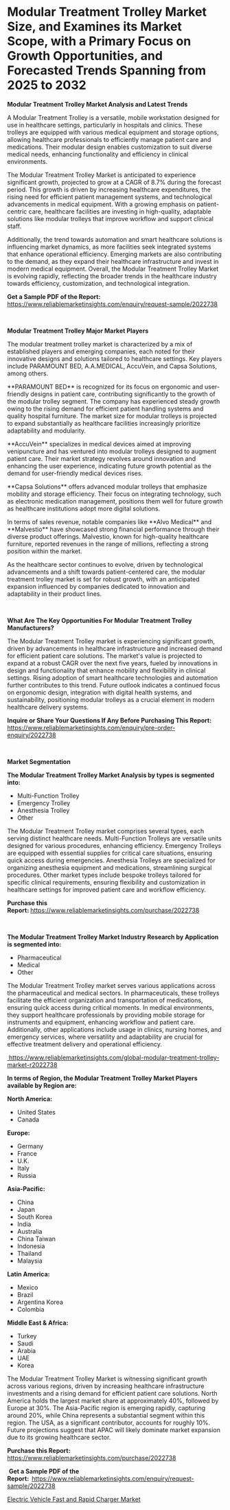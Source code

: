 <p><h1>Modular Treatment Trolley Market Size, and Examines its Market Scope, with a Primary Focus on Growth Opportunities, and Forecasted Trends Spanning from 2025 to 2032</h1></p><p><strong>Modular Treatment Trolley Market Analysis and Latest Trends</strong></p>
<p><p>A Modular Treatment Trolley is a versatile, mobile workstation designed for use in healthcare settings, particularly in hospitals and clinics. These trolleys are equipped with various medical equipment and storage options, allowing healthcare professionals to efficiently manage patient care and medications. Their modular design enables customization to suit diverse medical needs, enhancing functionality and efficiency in clinical environments.</p><p>The Modular Treatment Trolley Market is anticipated to experience significant growth, projected to grow at a CAGR of 8.7% during the forecast period. This growth is driven by increasing healthcare expenditures, the rising need for efficient patient management systems, and technological advancements in medical equipment. With a growing emphasis on patient-centric care, healthcare facilities are investing in high-quality, adaptable solutions like modular trolleys that improve workflow and support clinical staff.</p><p>Additionally, the trend towards automation and smart healthcare solutions is influencing market dynamics, as more facilities seek integrated systems that enhance operational efficiency. Emerging markets are also contributing to the demand, as they expand their healthcare infrastructure and invest in modern medical equipment. Overall, the Modular Treatment Trolley Market is evolving rapidly, reflecting the broader trends in the healthcare industry towards efficiency, customization, and technological integration.</p></p>
<p><strong>Get a Sample PDF of the Report:&nbsp;</strong> <a href="https://www.reliablemarketinsights.com/enquiry/request-sample/2022738?utm_campaign=3579&utm_medium=2&utm_source=Github&utm_content=ia&utm_term=29032025&utm_id=modular-treatment-trolley">https://www.reliablemarketinsights.com/enquiry/request-sample/2022738</a></p>
<p>&nbsp;</p>
<p><strong>Modular Treatment Trolley Major Market Players</strong></p>
<p><p>The modular treatment trolley market is characterized by a mix of established players and emerging companies, each noted for their innovative designs and solutions tailored to healthcare settings. Key players include PARAMOUNT BED, A.A.MEDICAL, AccuVein, and Capsa Solutions, among others.</p><p>**PARAMOUNT BED** is recognized for its focus on ergonomic and user-friendly designs in patient care, contributing significantly to the growth of the modular trolley segment. The company has experienced steady growth owing to the rising demand for efficient patient handling systems and quality hospital furniture. The market size for modular trolleys is projected to expand substantially as healthcare facilities increasingly prioritize adaptability and modularity.</p><p>**AccuVein** specializes in medical devices aimed at improving venipuncture and has ventured into modular trolleys designed to augment patient care. Their market strategy revolves around innovation and enhancing the user experience, indicating future growth potential as the demand for user-friendly medical devices rises.</p><p>**Capsa Solutions** offers advanced modular trolleys that emphasize mobility and storage efficiency. Their focus on integrating technology, such as electronic medication management, positions them well for future growth as healthcare institutions adopt more digital solutions.</p><p>In terms of sales revenue, notable companies like **Alvo Medical** and **Malvestio** have showcased strong financial performance through their diverse product offerings. Malvestio, known for high-quality healthcare furniture, reported revenues in the range of millions, reflecting a strong position within the market.</p><p>As the healthcare sector continues to evolve, driven by technological advancements and a shift towards patient-centered care, the modular treatment trolley market is set for robust growth, with an anticipated expansion influenced by companies dedicated to innovation and adaptability in their product lines.</p></p>
<p>&nbsp;</p>
<p><strong>What Are The Key Opportunities For Modular Treatment Trolley Manufacturers?</strong></p>
<p><p>The Modular Treatment Trolley market is experiencing significant growth, driven by advancements in healthcare infrastructure and increased demand for efficient patient care solutions. The market's value is projected to expand at a robust CAGR over the next five years, fueled by innovations in design and functionality that enhance mobility and flexibility in clinical settings. Rising adoption of smart healthcare technologies and automation further contributes to this trend. Future outlook indicates a continued focus on ergonomic design, integration with digital health systems, and sustainability, positioning modular trolleys as a crucial element in modern healthcare delivery systems.</p></p>
<p><strong>Inquire or Share Your Questions If Any Before Purchasing This Report:</strong> <a href="https://www.reliablemarketinsights.com/enquiry/pre-order-enquiry/2022738?utm_campaign=3579&utm_medium=2&utm_source=Github&utm_content=ia&utm_term=29032025&utm_id=modular-treatment-trolley">https://www.reliablemarketinsights.com/enquiry/pre-order-enquiry/2022738</a></p>
<p>&nbsp;</p>
<p><strong>Market Segmentation</strong></p>
<p><strong>The Modular Treatment Trolley Market Analysis by types is segmented into:</strong></p>
<p><ul><li>Multi-Function Trolley</li><li>Emergency Trolley</li><li>Anesthesia Trolley</li><li>Other</li></ul></p>
<p><p>The Modular Treatment Trolley market comprises several types, each serving distinct healthcare needs. Multi-Function Trolleys are versatile units designed for various procedures, enhancing efficiency. Emergency Trolleys are equipped with essential supplies for critical care situations, ensuring quick access during emergencies. Anesthesia Trolleys are specialized for organizing anesthesia equipment and medications, streamlining surgical procedures. Other market types include bespoke trolleys tailored for specific clinical requirements, ensuring flexibility and customization in healthcare settings for improved patient care and workflow efficiency.</p></p>
<p><strong>Purchase this Report:&nbsp;</strong><a href="https://www.reliablemarketinsights.com/purchase/2022738?utm_campaign=3579&utm_medium=2&utm_source=Github&utm_content=ia&utm_term=29032025&utm_id=modular-treatment-trolley">https://www.reliablemarketinsights.com/purchase/2022738</a></p>
<p>&nbsp;</p>
<p><strong>The Modular Treatment Trolley Market Industry Research by Application is segmented into:</strong></p>
<p><ul><li>Pharmaceutical</li><li>Medical</li><li>Other</li></ul></p>
<p><p>The Modular Treatment Trolley market serves various applications across the pharmaceutical and medical sectors. In pharmaceuticals, these trolleys facilitate the efficient organization and transportation of medications, ensuring quick access during critical moments. In medical environments, they support healthcare professionals by providing mobile storage for instruments and equipment, enhancing workflow and patient care. Additionally, other applications include usage in clinics, nursing homes, and emergency services, where versatility and adaptability are crucial for effective treatment delivery and operational efficiency.</p></p>
<p><a href="https://www.reliablemarketinsights.com/global-modular-treatment-trolley-market-r2022738?utm_campaign=3579&utm_medium=2&utm_source=Github&utm_content=ia&utm_term=29032025&utm_id=modular-treatment-trolley">&nbsp;https://www.reliablemarketinsights.com/global-modular-treatment-trolley-market-r2022738</a></p>
<p><strong>In terms of Region, the Modular Treatment Trolley Market Players available by Region are:</strong></p>
<p>
    <p> <strong> North America: </strong>
        <ul>
            <li>United States</li>
            <li>Canada</li>
        </ul>
        </p> 
    <p> <strong> Europe: </strong>
        <ul>
            <li>Germany</li>
            <li>France</li>
            <li>U.K.</li>
            <li>Italy</li>
            <li>Russia</li>
        </ul>
        </p> 
    <p> <strong> Asia-Pacific: </strong>
        <ul>
            <li>China</li>
            <li>Japan</li>
            <li>South Korea</li>
            <li>India</li>
            <li>Australia</li>
            <li>China Taiwan</li>
            <li>Indonesia</li>
            <li>Thailand</li>
            <li>Malaysia</li>
        </ul>
        </p> 
    <p> <strong> Latin America: </strong>
        <ul>
            <li>Mexico</li>
            <li>Brazil</li>
            <li>Argentina Korea</li>
            <li>Colombia</li>
        </ul>
        </p> 
    <p> <strong> Middle East & Africa: </strong>
        <ul>
            <li>Turkey</li>
            <li>Saudi</li>
            <li>Arabia</li>
            <li>UAE</li>
            <li>Korea</li>
        </ul>
    </p>
    </p>
<p><p>The Modular Treatment Trolley Market is witnessing significant growth across various regions, driven by increasing healthcare infrastructure investments and a rising demand for efficient patient care solutions. North America holds the largest market share at approximately 40%, followed by Europe at 30%. The Asia-Pacific region is emerging rapidly, capturing around 20%, while China represents a substantial segment within this region. The USA, as a significant contributor, accounts for roughly 10%. Future projections suggest that APAC will likely dominate market expansion due to its growing healthcare sector.</p></p>
<p><strong>Purchase this Report: </strong><a href="https://www.reliablemarketinsights.com/purchase/2022738?utm_campaign=3579&utm_medium=2&utm_source=Github&utm_content=ia&utm_term=29032025&utm_id=modular-treatment-trolley">https://www.reliablemarketinsights.com/purchase/2022738</a></p>
<p>&nbsp;<strong>Get a Sample PDF of the Report:&nbsp;&nbsp;</strong><a href="https://www.reliablemarketinsights.com/enquiry/request-sample/2022738?utm_campaign=3579&utm_medium=2&utm_source=Github&utm_content=ia&utm_term=29032025&utm_id=modular-treatment-trolley">https://www.reliablemarketinsights.com/enquiry/request-sample/2022738</a></p>
<p><strong></strong></p>
<p><p><a href="https://github.com/ritooesiaba/Market-Research-Report-List-1/blob/main/electric-vehicle-fast-and-rapid-charger-market.md?utm_campaign=3579&utm_medium=2&utm_source=Github&utm_content=ia&utm_term=29032025&utm_id=modular-treatment-trolley">Electric Vehicle Fast and Rapid Charger Market</a></p></p>